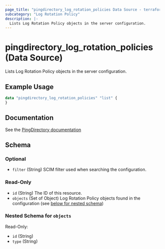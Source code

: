 ```yaml
---
page_title: "pingdirectory_log_rotation_policies Data Source - terraform-provider-pingdirectory"
subcategory: "Log Rotation Policy"
description: |-
  Lists Log Rotation Policy objects in the server configuration.
---
```


# pingdirectory_log_rotation_policies (Data Source)

Lists Log Rotation Policy objects in the server configuration.

## Example Usage

```terraform
data "pingdirectory_log_rotation_policies" "list" {
}
```

## Documentation
See the [PingDirectory documentation](https://docs.pingidentity.com/r/en-us/pingdirectory-93/pd_ds_config_log_rotation)

<!-- schema generated by tfplugindocs -->
## Schema

### Optional

- `filter` (String) SCIM filter used when searching the configuration.

### Read-Only

- `id` (String) The ID of this resource.
- `objects` (Set of Object) Log Rotation Policy objects found in the configuration (see [below for nested schema](#nestedatt--objects))

<a id="nestedatt--objects"></a>
### Nested Schema for `objects`

Read-Only:

- `id` (String)
- `type` (String)

